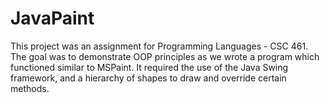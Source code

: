 # JavaPaint
This project was an assignment for Programming Languages - CSC 461. The goal was to demonstrate OOP principles as we wrote a program which functioned similar to MSPaint. It required the use of the Java Swing framework, and a hierarchy of shapes to draw and override certain methods.
